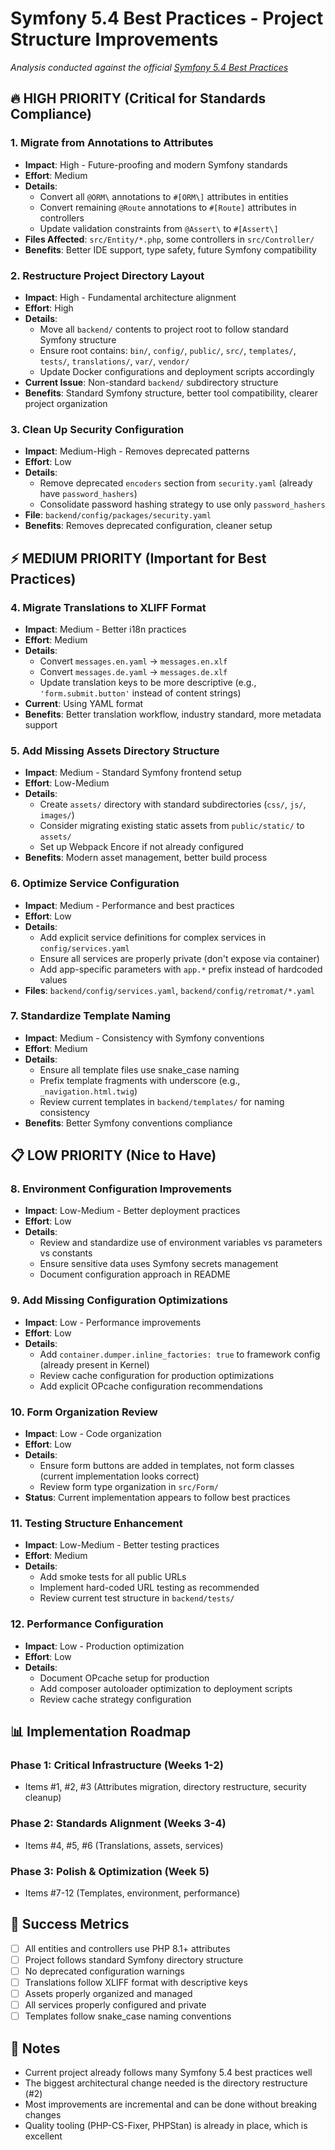 # Symfony 5.4 Best Practices - Project Structure Improvements

*Analysis conducted against the official [Symfony 5.4 Best Practices](https://symfony.com/doc/5.x/best_practices.html)*

## 🔥 HIGH PRIORITY (Critical for Standards Compliance)

### 1. **Migrate from Annotations to Attributes** 
- **Impact**: High - Future-proofing and modern Symfony standards
- **Effort**: Medium
- **Details**: 
  - Convert all `@ORM\` annotations to `#[ORM\]` attributes in entities
  - Convert remaining `@Route` annotations to `#[Route]` attributes in controllers
  - Update validation constraints from `@Assert\` to `#[Assert\]`
- **Files Affected**: `src/Entity/*.php`, some controllers in `src/Controller/`
- **Benefits**: Better IDE support, type safety, future Symfony compatibility

### 2. **Restructure Project Directory Layout**
- **Impact**: High - Fundamental architecture alignment
- **Effort**: High
- **Details**:
  - Move all `backend/` contents to project root to follow standard Symfony structure
  - Ensure root contains: `bin/`, `config/`, `public/`, `src/`, `templates/`, `tests/`, `translations/`, `var/`, `vendor/`
  - Update Docker configurations and deployment scripts accordingly
- **Current Issue**: Non-standard `backend/` subdirectory structure
- **Benefits**: Standard Symfony structure, better tool compatibility, clearer project organization

### 3. **Clean Up Security Configuration**
- **Impact**: Medium-High - Removes deprecated patterns
- **Effort**: Low
- **Details**:
  - Remove deprecated `encoders` section from `security.yaml` (already have `password_hashers`)
  - Consolidate password hashing strategy to use only `password_hashers`
- **File**: `backend/config/packages/security.yaml`
- **Benefits**: Removes deprecated configuration, cleaner setup

## ⚡ MEDIUM PRIORITY (Important for Best Practices)

### 4. **Migrate Translations to XLIFF Format**
- **Impact**: Medium - Better i18n practices
- **Effort**: Medium
- **Details**:
  - Convert `messages.en.yaml` → `messages.en.xlf`
  - Convert `messages.de.yaml` → `messages.de.xlf`
  - Update translation keys to be more descriptive (e.g., `'form.submit.button'` instead of content strings)
- **Current**: Using YAML format
- **Benefits**: Better translation workflow, industry standard, more metadata support

### 5. **Add Missing Assets Directory Structure**
- **Impact**: Medium - Standard Symfony frontend setup
- **Effort**: Low-Medium
- **Details**:
  - Create `assets/` directory with standard subdirectories (`css/`, `js/`, `images/`)
  - Consider migrating existing static assets from `public/static/` to `assets/` 
  - Set up Webpack Encore if not already configured
- **Benefits**: Modern asset management, better build process

### 6. **Optimize Service Configuration**
- **Impact**: Medium - Performance and best practices
- **Effort**: Low
- **Details**:
  - Add explicit service definitions for complex services in `config/services.yaml`
  - Ensure all services are properly private (don't expose via container)
  - Add app-specific parameters with `app.*` prefix instead of hardcoded values
- **Files**: `backend/config/services.yaml`, `backend/config/retromat/*.yaml`

### 7. **Standardize Template Naming**
- **Impact**: Medium - Consistency with Symfony conventions  
- **Effort**: Medium
- **Details**:
  - Ensure all template files use snake_case naming
  - Prefix template fragments with underscore (e.g., `_navigation.html.twig`)
  - Review current templates in `backend/templates/` for naming consistency
- **Benefits**: Better Symfony conventions compliance

## 📋 LOW PRIORITY (Nice to Have)

### 8. **Environment Configuration Improvements**
- **Impact**: Low-Medium - Better deployment practices
- **Effort**: Low
- **Details**:
  - Review and standardize use of environment variables vs parameters vs constants
  - Ensure sensitive data uses Symfony secrets management
  - Document configuration approach in README

### 9. **Add Missing Configuration Optimizations**
- **Impact**: Low - Performance improvements
- **Effort**: Low
- **Details**:
  - Add `container.dumper.inline_factories: true` to framework config (already present in Kernel)
  - Review cache configuration for production optimizations
  - Add explicit OPcache configuration recommendations

### 10. **Form Organization Review**
- **Impact**: Low - Code organization
- **Effort**: Low
- **Details**:
  - Ensure form buttons are added in templates, not form classes (current implementation looks correct)
  - Review form type organization in `src/Form/`
- **Status**: Current implementation appears to follow best practices

### 11. **Testing Structure Enhancement**
- **Impact**: Low-Medium - Better testing practices
- **Effort**: Medium
- **Details**:
  - Add smoke tests for all public URLs
  - Implement hard-coded URL testing as recommended
  - Review current test structure in `backend/tests/`

### 12. **Performance Configuration**
- **Impact**: Low - Production optimization
- **Effort**: Low
- **Details**:
  - Document OPcache setup for production
  - Add composer autoloader optimization to deployment scripts
  - Review cache strategy configuration

## 📊 Implementation Roadmap

### Phase 1: Critical Infrastructure (Weeks 1-2)
- Items #1, #2, #3 (Attributes migration, directory restructure, security cleanup)

### Phase 2: Standards Alignment (Weeks 3-4)  
- Items #4, #5, #6 (Translations, assets, services)

### Phase 3: Polish & Optimization (Week 5)
- Items #7-12 (Templates, environment, performance)

## 🎯 Success Metrics

- [ ] All entities and controllers use PHP 8.1+ attributes
- [ ] Project follows standard Symfony directory structure
- [ ] No deprecated configuration warnings
- [ ] Translations follow XLIFF format with descriptive keys
- [ ] Assets properly organized and managed
- [ ] All services properly configured and private
- [ ] Templates follow snake_case naming conventions

## 📝 Notes

- Current project already follows many Symfony 5.4 best practices well
- The biggest architectural change needed is the directory restructure (#2)
- Most improvements are incremental and can be done without breaking changes
- Quality tooling (PHP-CS-Fixer, PHPStan) is already in place, which is excellent 